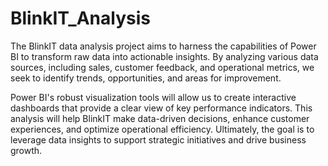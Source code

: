 # BlinkIT_Analysis

The BlinkIT data analysis project aims to harness the capabilities of Power BI to transform raw data into actionable insights. By analyzing various data sources, including sales, customer feedback, and operational metrics, we seek to identify trends, opportunities, and areas for improvement.

Power BI's robust visualization tools will allow us to create interactive dashboards that provide a clear view of key performance indicators. This analysis will help BlinkIT make data-driven decisions, enhance customer experiences, and optimize operational efficiency. Ultimately, the goal is to leverage data insights to support strategic initiatives and drive business growth.

